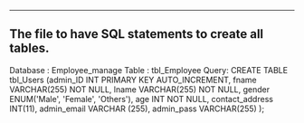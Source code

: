 ------------------------------------------------------------------------------------------
The file to have SQL statements to create all tables.
------------------------------------------------------------------------------------------
Database : Employee_manage
Table : tbl_Employee
Query:
CREATE TABLE tbl_Users (admin_ID INT PRIMARY KEY AUTO_INCREMENT,
								fname VARCHAR(255) NOT NULL,
								lname VARCHAR(255) NOT NULL,
								gender ENUM('Male', 'Female', 'Others'),
								age INT NOT NULL,
								contact_address INT(11),
								admin_email VARCHAR (255),
								admin_pass VARCHAR(255)
								);
